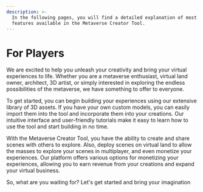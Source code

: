 ```yaml
---
description: >-
  In the following pages, you will find a detailed explanation of most of the
  features available in the Metaverse Creator Tool.
---
```


# For Players

We are excited to help you unleash your creativity and bring your virtual experiences to life. Whether you are a metaverse enthusiast, virtual land owner, architect, 3D artist, or simply interested in exploring the endless possibilities of the metaverse, we have something to offer to everyone.

To get started, you can begin building your experiences using our extensive library of 3D assets. If you have your own custom models, you can easily import them into the tool and incorporate them into your creations. Our intuitive interface and user-friendly tutorials make it easy to learn how to use the tool and start building in no time.

&#x20;With the Metaverse Creator Tool, you have the ability to create and share scenes with others to explore. Also, deploy scenes on virtual land to allow the masses to explore your scenes in multiplayer, and even monetize your experiences. Our platform offers various options for monetizing your experiences, allowing you to earn revenue from your creations and expand your virtual business.

&#x20;So, what are you waiting for? Let's get started and bring your imagination

